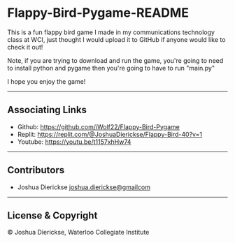 # Flappy-Bird-Pygame-README

This is a fun flappy bird game I made in my communications technology class at WCI, just thought I would upload it to GitHub if anyone would like to check it out!

Note, if you are trying to download and run the game, you're going to need to install python and pygame then you're going to have to run "main.py"

I hope you enjoy the game!

---

## Associating Links

 - Github: https://github.com/iWolf22/Flappy-Bird-Pygame
 - Replit: https://replit.com/@JoshuaDierickse/Flappy-Bird-40?v=1
 - Youtube: https://youtu.be/t1157xhHw74

---

## Contributors

- Joshua Dierickse <joshua.dierickse@gmailcom>

---

## License & Copyright

© Joshua Dierickse, Waterloo Collegiate Institute
